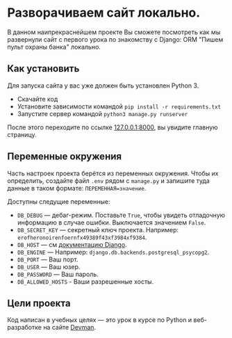 # Разворачиваем сайт локально.
В данном наипрекраснейшем проекте Вы сможете посмотреть как мы развернули сайт с первого урока по знакомству с Django: ORM "Пишем пульт охраны банка" локально.

## Как установить
Для запуска сайта у вас уже должен быть установлен Python 3.

- Скачайте код
- Установите зависимости командой `pip install -r requirements.txt`
- Запустите сервер командой `python3 manage.py runserver`

После этого переходите по ссылке [127.0.0.1:8000](http://127.0.0.1:8000), вы увидите главную страницу.

## Переменные окружения
Часть настроек проекта берётся из переменных окружения. Чтобы их определить, создайте файл `.env` рядом с `manage.py` и запишите туда данные в таком формате: `ПЕРЕМЕННАЯ=значение`.

Доступны следущие переменные:
- `DB_DEBUG` — дебаг-режим. Поставьте `True`, чтобы увидеть отладочную информацию в случае ошибки. Выключается значением `False`.
- `DB_SECRET_KEY` — секретный ключ проекта. Например: `erofheronoirenfoernfx49389f43xf3984xf9384`.
- `DB_HOST` — см [документацию Django](https://docs.djangoproject.com/en/3.1/ref/settings/#allowed-hosts).
- `DB_ENGINE` — Например: `django.db.backends.postgresql_psycopg2`.
- `DB_PORT` — Ваш порт.
- `DB_USER` — Ваш юзер.
- `DB_PASSWORD` — Ваш пароль.
- `DB_ALLOWED_HOSTS` - Ваши разрешенные хосты.

## Цели проекта

Код написан в учебных целях — это урок в курсе по Python и веб-разработке на сайте [Devman](https://dvmn.org).
